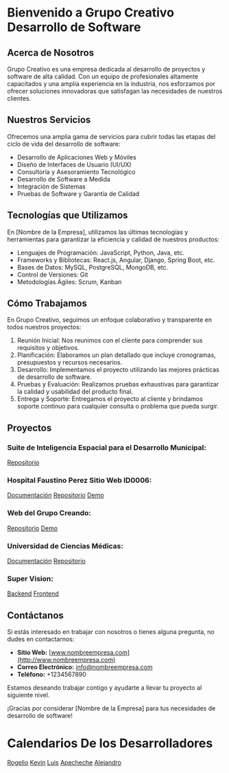 # Bienvenido a Grupo Creativo Desarrollo de Software

## Acerca de Nosotros

Grupo Creativo es una empresa dedicada al desarrollo de proyectos y software de alta calidad. Con un equipo de profesionales altamente capacitados y una amplia experiencia en la industria, nos esforzamos por ofrecer soluciones innovadoras que satisfagan las necesidades de nuestros clientes.

## Nuestros Servicios

Ofrecemos una amplia gama de servicios para cubrir todas las etapas del ciclo de vida del desarrollo de software:

- Desarrollo de Aplicaciones Web y Móviles
- Diseño de Interfaces de Usuario (UI/UX)
- Consultoría y Asesoramiento Tecnológico
- Desarrollo de Software a Medida
- Integración de Sistemas
- Pruebas de Software y Garantía de Calidad

## Tecnologías que Utilizamos

En [Nombre de la Empresa], utilizamos las últimas tecnologías y herramientas para garantizar la eficiencia y calidad de nuestros productos:

- Lenguajes de Programación: JavaScript, Python, Java, etc.
- Frameworks y Bibliotecas: React.js, Angular, Django, Spring Boot, etc.
- Bases de Datos: MySQL, PostgreSQL, MongoDB, etc.
- Control de Versiones: Git
- Metodologías Ágiles: Scrum, Kanban

## Cómo Trabajamos

En Grupo Creativo, seguimos un enfoque colaborativo y transparente en todos nuestros proyectos:

1. Reunión Inicial: Nos reunimos con el cliente para comprender sus requisitos y objetivos.
2. Planificación: Elaboramos un plan detallado que incluye cronogramas, presupuestos y recursos necesarios.
3. Desarrollo: Implementamos el proyecto utilizando las mejores prácticas de desarrollo de software.
4. Pruebas y Evaluación: Realizamos pruebas exhaustivas para garantizar la calidad y usabilidad del producto final.
5. Entrega y Soporte: Entregamos el proyecto al cliente y brindamos soporte continuo para cualquier consulta o problema que pueda surgir.

## Proyectos

### Suite de Inteligencia Espacial para el Desarrollo Municipal:
[Repositorio](https://github.com/CreandoCuba/Suite-Inteligencia-Espacial-para-el-Desarrollo-Municipal)

### Hospital Faustino Perez Sitio Web ID0006:
[Documentación](https://github.com/CreandoCuba/Docs-Hospital-Faustino-Perez-Sitio-Web-ID0006)
[Repositorio](https://github.com/CreandoCuba/Hospital-Faustino-Perez-Sitio-Web-ID0006)
[Demo](https://github.com/CreandoCuba/hospitalfaustino.github.io)

### Web del Grupo Creando:
[Repositorio](https://github.com/CreandoCuba/Web-Grupo-Creando-ID0019)
[Demo](https://creandocuba.github.io/grupocreativo.github.io/)

### Universidad de Ciencias Médicas:
[Documentación](https://github.com/CreandoCuba/Universidad-de-Ciencias-Medicas-de-Matanzas-ID0018)
[Repositorio](https://github.com/CreandoCuba/Doc-Universidad-de-Ciencias-Medicas-de-Matanzas-ID0018)

### Super Vision:
[Backend](https://github.com/CreandoCuba/Super-Vision-Backend-ID0004)
[Frontend](https://github.com/CreandoCuba/Super-Vision-Frontend-ID0004)

## Contáctanos

Si estás interesado en trabajar con nosotros o tienes alguna pregunta, no dudes en contactarnos:

- **Sitio Web:** [www.nombreempresa.com](http://www.nombreempresa.com)
- **Correo Electrónico:** info@nombreempresa.com
- **Teléfono:** +1234567890

Estamos deseando trabajar contigo y ayudarte a llevar tu proyecto al siguiente nivel.

¡Gracias por considerar [Nombre de la Empresa] para tus necesidades de desarrollo de software!


# Calendarios De los Desarrolladores

[Rogelio](https://calendar.google.com/calendar/embed?src=651540a144945b333dcf9c0ce775fbf4106d274302e7361e0a67cbdc4d3af59f%40group.calendar.google.com&ctz=America%2FHavana)
[Kevin](https://calendar.google.com/calendar/embed?src=00436562c85fda9bc08b73a4932f4df248e0553eee7b8b4cd27f37b6e5ddc65c%40group.calendar.google.com&ctz=America%2FHavana)
[Luis](https://calendar.google.com/calendar/embed?src=ad4f0db7afc2c370de0b2614de0a361c4cf32a4a4777c1a61a1c76f4693c6e71%40group.calendar.google.com&ctz=America%2FHavana)
[Apecheche](https://calendar.google.com/calendar/embed?src=b4d1a2d3e7f02217c859836aad7fe68a3c7dafcd8a57211ce63d1a50b4229461%40group.calendar.google.com&ctz=America%2FHavana)
[Alejandro](https://calendar.google.com/calendar/embed?src=cbfb2510509066cb9c6a598ed40fd4892270d984cb14dbaefbaa8a02cbf4285a%40group.calendar.google.com&ctz=America%2FHavana)
